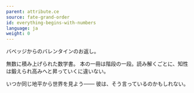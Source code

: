 ```yaml
---
parent: attribute.ce
source: fate-grand-order
id: everything-begins-with-numbers
language: ja
weight: 0
---
```


バベッジからのバレンタインのお返し。

無数に積み上げられた数学書。
本の一冊は階段の一段。読み解くごとに、知性は鍛えられ高みへと昇っていくに違いない。

いつか同じ地平から世界を見よう───
彼は、そう言っているのかもしれない。
